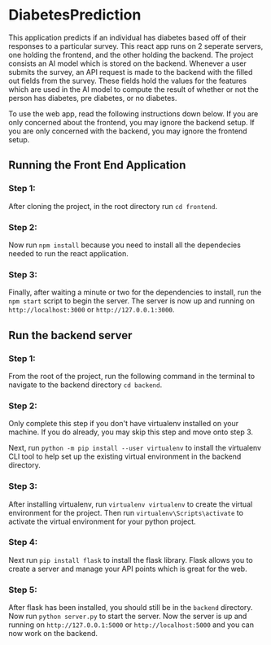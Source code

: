 # DiabetesPrediction
This application predicts if an individual has diabetes based off of their responses to a particular survey.
This react app runs on 2 seperate servers, one holding the frontend, and the other holding the backend.
The project consists an AI model which is stored on the backend. Whenever a user submits the survey, an API request
is made to the backend with the filled out fields from the survey. These fields hold the values for the features which
are used in the AI model to compute the result of whether or not the person has diabetes, pre diabetes, or no diabetes.

To use the web app, read the following instructions down below. If you are only concerned about the frontend, you may
ignore the backend setup. If you are only concerned with the backend, you may ignore the frontend setup.

## Running the Front End Application
### Step 1:
After cloning the project, in the root directory run `cd frontend`.

### Step 2:
Now run `npm install` because you need to install all the dependecies needed to run the react application.

### Step 3:
Finally, after waiting a minute or two for the dependencies to install, run the `npm start` script to begin the server. 
The server is now up and running on `http://localhost:3000` or `http://127.0.0.1:3000`.


## Run the backend server
### Step 1:
From the root of the project, run the following command in the terminal to navigate to the backend directory `cd backend`.

### Step 2:
Only complete this step if you don't have virtualenv installed on your machine. If you do already, you may skip this step and move onto step 3.

Next, run `python -m pip install --user virtualenv` to install the virtualenv CLI tool to help set up the existing virtual environment in the backend directory.

### Step 3:
After installing virtualenv, run `virtualenv virtualenv` to create the virtual environment for the project.
Then run `virtualenv\Scripts\activate` to activate the virtual environment for your python project.

### Step 4:
Next run `pip install flask` to install the flask library. Flask allows you to create a server and manage your API points which is great for the web.

### Step 5:
After flask has been installed, you should still be in the `backend` directory. Now run `python server.py` to start the server.
Now the server is up and running on `http://127.0.0.1:5000` or `http://localhost:5000` and you can now work on the backend.